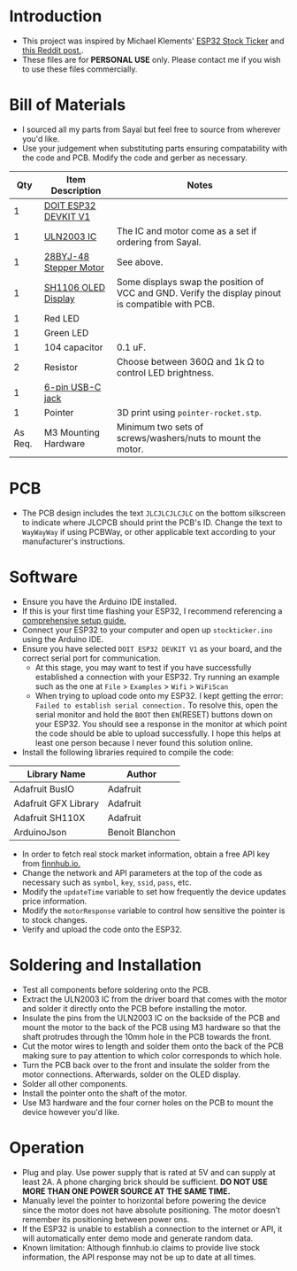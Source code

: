 # Introduction
* This project was inspired by Michael Klements' [ESP32 Stock Ticker](https://www.the-diy-life.com/bitcoin-ticker-using-an-esp32-and-oled-display/) and [this Reddit post.](https://www.reddit.com/r/wallstreetbets/comments/lfkprt/finished_my_diy_project_just_in_time_for_gme_to/?rdt=59493).
* These files are for **PERSONAL USE** only. Please contact me if you wish to use these files commercially.
  
# Bill of Materials
* I sourced all my parts from Sayal but feel free to source from wherever you'd like.
* Use your judgement when substituting parts ensuring compatability with the code and PCB. Modify the code and gerber as necessary.
  
Qty | Item Description | Notes |
--- | --- | --- |
1 | [DOIT ESP32 DEVKIT V1](https://shop.sayal.com/products/1815-ha1?_pos=1&_sid=3067e8a6e&_ss=r)  |  |
1 | [ULN2003 IC](https://shop.sayal.com/products/1814-lc1?_pos=3&_sid=53d498842&_ss=r) | The IC and motor come as a set if ordering from Sayal. | 
1 | [28BYJ-48 Stepper Motor](https://shop.sayal.com/products/1814-lc1?_pos=3&_sid=53d498842&_ss=r) | See above. |
1 | [SH1106 OLED Display](https://shop.sayal.com/products/1814-fa1?_pos=1&_sid=ff4679778&_ss=r) | Some displays swap the position of VCC and GND. Verify the display pinout is compatible with PCB.|
1 | Red LED |  |
1 | Green LED |  |
1 | 104 capacitor | 0.1 uF. |
2 | Resistor | Choose between 360Ω and 1k Ω to control LED brightness. |
1 | [6-pin USB-C jack](https://shop.sayal.com/products/amtc-1154?_pos=3&_sid=0e93b7e13&_ss=r) |  |
1 | Pointer | 3D print using `pointer-rocket.stp`. |
As Req. | M3 Mounting Hardware | Minimum two sets of screws/washers/nuts to mount the motor. |

# PCB
* The PCB design includes the text `JLCJLCJLCJLC` on the bottom silkscreen to indicate where JLCPCB should print the PCB's ID. Change the text to `WayWayWay` if using PCBWay, or other applicable text according to your manufacturer's instructions.

# Software
* Ensure you have the Arduino IDE installed.
* If this is your first time flashing your ESP32, I recommend referencing a [comprehensive setup guide.](https://randomnerdtutorials.com/installing-the-esp32-board-in-arduino-ide-windows-instructions/)
* Connect your ESP32 to your computer and open up `stockticker.ino` using the Arduino IDE.
* Ensure you have selected `DOIT ESP32 DEVKIT V1` as your board, and the correct serial port for communication.
  * At this stage, you may want to test if you have successfully established a connection with your ESP32. Try running an example such as the one at `File` > `Examples` > `Wifi` > `WiFiScan`
  * When trying to upload code onto my ESP32. I kept getting the error: `Failed to establish serial connection.` To resolve this, open the serial monitor and hold the `BOOT` then `EN`(RESET) buttons down on your ESP32. You should see a response in the monitor at which point the code should be able to upload successfully. I hope this helps at least one person because I never found this solution online.
* Install the following libraries required to compile the code:

Library Name | Author |
--- | --- |
Adafruit BusIO | Adafruit |
Adafruit GFX Library | Adafruit |
Adafruit SH110X | Adafruit | 
ArduinoJson | Benoit Blanchon |

* In order to fetch real stock market information, obtain a free API key from [finnhub.io.](https://finnhub.io/)
* Change the network and API parameters at the top of the code as necessary such as `symbol`, `key`, `ssid`, `pass`, etc.
* Modify the `updateTime` variable to set how frequently the device updates price information.
* Modify the `motorResponse` variable to control how sensitive the pointer is to stock changes.
* Verify and upload the code onto the ESP32.

# Soldering and Installation
* Test all components before soldering onto the PCB.
* Extract the ULN2003 IC from the driver board that comes with the motor and solder it directly onto the PCB before installing the motor.
* Insulate the pins from the ULN2003 IC on the backside of the PCB and mount the motor to the back of the PCB using M3 hardware so that the shaft protrudes through the 10mm hole in the PCB towards the front.
* Cut the motor wires to length and solder them onto the back of the PCB making sure to pay attention to which color corresponds to which hole.
* Turn the PCB back over to the front and insulate the solder from the motor connections. Afterwards, solder on the OLED display.
* Solder all other components.
* Install the pointer onto the shaft of the motor.
* Use M3 hardware and the four corner holes on the PCB to mount the device however you'd like.

# Operation
* Plug and play. Use power supply that is rated at 5V and can supply at least 2A. A phone charging brick should be sufficient. **DO NOT USE MORE THAN ONE POWER SOURCE AT THE SAME TIME.**
* Manually level the pointer to horizontal before powering the device since the motor does not have absolute positioning. The motor doesn’t remember its positioning between power ons.
* If the ESP32 is unable to establish a connection to the internet or API, it will automatically enter demo mode and generate random data.
* Known limitation: Although finnhub.io claims to provide live stock information, the API response may not be up to date at all times.

  
  
   
